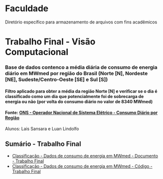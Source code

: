 # Faculdade
Diretório específico para armazenamento de arquivos com fins acadêmicos

# Trabalho Final - Visão Computacional
### Base de dados contenco a média diária de consumo de energia diário em MWmed por região do Brasil (Norte [N], Nordeste [NE], Sudeste/Centro-Oeste [SE] e Sul [S])
#### Filtro aplicado para obter a média da região Norte [N] e verificar se o dia é classificado como um dia que potencialmente foi de sobrecarga de energia ou não (por volta do consumo diário no valor de 8340 MWmed)

#### Fonte: [ONS - Operador Nacional de Sistema Elétrico - Consumo Diário por Região](https://dados.ons.org.br/dataset/carga-energia)

Alunos: Lais Sansara e Luan Lindolfo
## Sumário - Trabalho Final
- [Classificação - Dados de consumo de energia em MWmed - Documento - Trabalho Final]()
- [Classificação - Dados de consumo de energia em MWmed - Código - Trabalho Final](/Energia_norte.ipynb)
